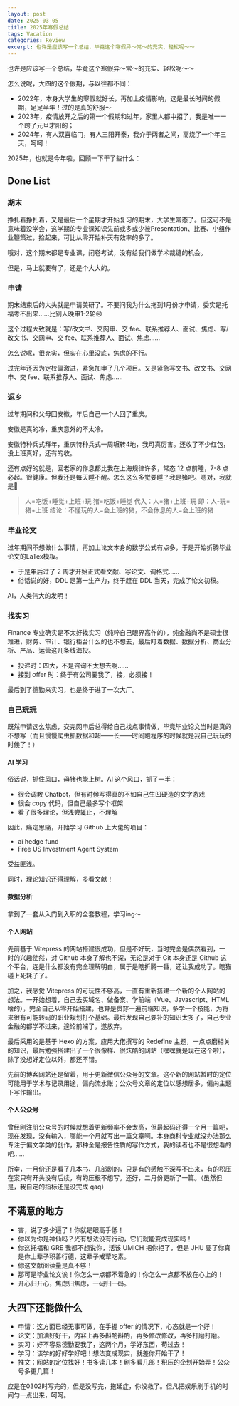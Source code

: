 ```yaml
---
layout: post
date: 2025-03-05
title: 2025年寒假总结
tags: Vacation
categories: Review
excerpt: 也许是应该写一个总结，毕竟这个寒假异～常～的充实、轻松呢～～
---
```



也许是应该写一个总结，毕竟这个寒假异～常～的充实、轻松呢～～

怎么说呢，大四的这个假期，与以往都不同：

- 2022年，本身大学生的寒假就好长，再加上疫情影响，这是最长时间的假期，足足半年！过的是真的舒服～
- 2023年，疫情放开之后的第一个假期和过年，家里人都中招了，我是唯一一个跨了元旦才阳的；
- 2024年，有人双喜临门，有人三阳开泰，我介于两者之间，高烧了一个年三天，呵呵！

2025年，也就是今年啦，回顾一下干了些什么：

## Done List
### 期末
挣扎着挣扎着，又是最后一个星期才开始复习的期末，大学生常态了。但这可不是意味着没学会，这学期的专业课知识先前或多或少被Presentation、比赛、小组作业鞭策过，捡起来，可比从零开始补天有效率的多了。

哦对，这个期末都是专业课，闭卷考试，没有给我们做学术裁缝的机会。

但是，马上就要有了，还是个大大的。

### 申请
期末结束后的大头就是申请美研了。不要问我为什么拖到1月份才申请，委实是托福考不出来……比别人晚申1-2轮😢

这个过程大致就是：写/改文书、交网申、交 fee、联系推荐人、面试、焦虑、写/改文书、交网申、交 fee、联系推荐人、面试、焦虑……

怎么说呢，很充实，但实在心里没底，焦虑的不行。

过完年还因为定校偏激进，紧急加申了几个项目。又是紧急写文书、改文书、交网申、交 fee、联系推荐人、面试、焦虑……

### 返乡
过年期间和父母回安徽，年后自己一个人回了重庆。

安徽是真的冷，重庆意外的不太冷。

安徽特种兵式拜年，重庆特种兵式一周辗转4地，我可真厉害。还收了不少红包，没上班真好，还有的收。

还有点好的就是，回老家的作息都比我在上海规律许多，常态 12 点前睡，7-8 点必起。很健康。但我还是每天睡不醒。怎么这么多觉要睡？我是猪吧。嗯对，我就是🐷

> 人=吃饭+睡觉+上班+玩
> 猪=吃饭+睡觉
> 代入：人=猪+上班+玩
> 即：人-玩=猪+上班
> 结论：不懂玩的人=会上班的猪，不会休息的人=会上班的猪


### 毕业论文
过年期间不想做什么事情，再加上论文本身的数学公式有点多，于是开始折腾毕业论文的LaTex模板。

- 于是年后过了 2 周才开始正式看文献、写论文、调格式……
- 俗话说的好，DDL 是第一生产力，终于赶在 DDL 当天，完成了论文初稿。

AI，人类伟大的发明！

### 找实习
Finance 专业确实是不太好找实习（纯粹自己眼界高作的），纯金融岗不是硕士很难进，财务、审计、银行柜台什么的也不想去，最后盯着数据、数据分析、商业分析、产品、运营这几条线海投。

- 投递时：四大，不是咨询不太想去啊……
- 接到 offer 时：终于有公司要我了，接，必须接！

最后到了德勤来实习，也是终于进了一次大厂。
### 自己玩玩
既然申请这么焦虑，交完网申后总得给自己找点事情做，毕竟毕业论文当时是真的不想写（而且慢慢爬虫抓数据和超——长——时间跑程序的时候就是我自己玩玩的时候了！）

#### AI 学习
俗话说，抓住风口，母猪也能上树。AI 这个风口，抓了一半：

- 很会调教 Chatbot，但有时候写得真的不如自己生凹硬造的文字游戏
- 很会 copy 代码，但自己最多写个框架
- 看了很多理论，但浅尝辄止，不理解

因此，痛定思痛，开始学习 Github 上大佬的项目：
- ai hedge fund
- Free US Investment Agent System

受益匪浅。

同时，理论知识还得理解，多看文献！

#### 数据分析
拿到了一套从入门到入职的全套教程，学习ing～

#### 个人网站
先前基于 Vitepress 的网站搭建很成功，但是不好玩，当时完全是偶然看到，一时的兴趣使然，对 Github 本身了解也不深，无论是对于 Git 本身还是 Github 这个平台，连是什么都没有完全理解明白，属于是瞎折腾一番，还让我成功了。瞎猫碰上死耗子了。

加之，我感觉 Vitepress 的可玩性不够高，一直有重新搭建一个新的个人网站的想法。一开始想着，自己去买域名、做备案、学前端（Vue、Javascript、HTML啥的），完全自己从零开始搭建，也算是贯穿一遍前端知识，多学一个技能，为将来很有可能转码的职业规划打个基础。最后发现自己要补的知识太多了，自己专业金融的都学不过来，遑论前端了，遂放弃。

最后采用的是基于 Hexo 的方案，应用大佬撰写的 Redefine 主题，一点点磨相关的知识，最后勉强搭建出了一个很像样、很炫酷的网站（嘿嘿就是现在这个啦），除了没想好定位以外，都还不错。

先前的博客网站还是留着，用于更新微信公众号的文章。这个新的网站暂时的定位可能用于学术与记录用途，偏向流水账；公众号文章的定位以感想居多，偏向主题下写作输出。

#### 个人公众号
曾经刚注册公众号的时候就想着更新频率不会太高，但最起码还得一个月一篇吧，现在发现，没有输入，哪能一个月就写出一篇文章啊。本身商科专业就没办法那么专注于偏文学类的创作，那种全是报告性质的写作方式，我的读者也不是很想看的吧……

所幸，一月份还是看了几本书、几部剧的，只是有的感触不深写不出来，有的积压在案只有开头没有后续，有的压根不想写。还好，二月份更新了一篇。（虽然但是，我自定的指标还是没完成 qaq）

## 不满意的地方
- 害，说了多少遍了！你就是眼高手低！
- 你以为你是神仙吗？光有想法没有行动，它们就能变成现实吗！
- 你这托福和 GRE 我都不想说你，活该 UMICH 把你拒了，但是 JHU 要了你真是你上辈子积善行德，这辈子戒荤吃素。
- 你这文献阅读量是真不够！
- 那可是毕业论文诶！你怎么一点都不着急的！你怎么一点都不放在心上的！
- 开心归开心，焦虑归焦虑，一码归一码。

## 大四下还能做什么
- 申请：这方面已经无事可做，在手握 offer 的情况下，心态就是一个好！
- 论文：加油好好干，内容上再多斟酌斟酌，再多修改修改，再多打磨打磨。
- 实习：好不容易德勤要我了，这两个月，学好东西，苟过去！
- 学习：该学的好好学好吧！想法变成现实，就差你开始干了！
- 推文：网站的定位找好！书多读几本！剧多看几部！积压的企划开始弄！公众号多更几篇！

应是在0302时写完的，但是没写完，拖延症，你没救了。但凡把娱乐刷手机的时间匀一点出来，呵呵。